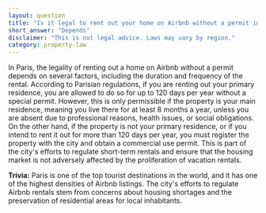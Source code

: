 ```yaml
---
layout: question
title: "Is it legal to rent out your home on Airbnb without a permit in Paris city center?"
short_answer: "Depends"
disclaimer: "This is not legal advice. Laws may vary by region."
category: property-law
---
```

In Paris, the legality of renting out a home on Airbnb without a permit depends on several factors, including the duration and frequency of the rental. According to Parisian regulations, if you are renting out your primary residence, you are allowed to do so for up to 120 days per year without a special permit. However, this is only permissible if the property is your main residence, meaning you live there for at least 8 months a year, unless you are absent due to professional reasons, health issues, or social obligations. On the other hand, if the property is not your primary residence, or if you intend to rent it out for more than 120 days per year, you must register the property with the city and obtain a commercial use permit. This is part of the city's efforts to regulate short-term rentals and ensure that the housing market is not adversely affected by the proliferation of vacation rentals.

**Trivia:** Paris is one of the top tourist destinations in the world, and it has one of the highest densities of Airbnb listings. The city's efforts to regulate Airbnb rentals stem from concerns about housing shortages and the preservation of residential areas for local inhabitants.
